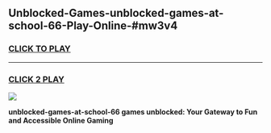 
## Unblocked-Games-unblocked-games-at-school-66-Play-Online-#mw3v4
<h3>
<a href="https://premium.freeplayer.one?title=unblocked-games-at-school-66&ref=24F">CLICK TO PLAY</a></h3>
<hr>

<h3>
<a href="https://premium.freeplayer.one?title=unblocked-games-at-school-66&ref=24F">CLICK 2 PLAY</a>
  
</h3>

<a href="https://premium.freeplayer.one?title=unblocked-games-at-school-66&ref=24F/"><img src="https://clearcache.store/games.png"></a>


**unblocked-games-at-school-66 games unblocked: Your Gateway to Fun and Accessible Online Gaming**
